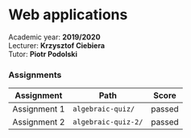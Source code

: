 # Web applications

Academic year: **2019/2020** \
Lecturer: **Krzysztof Ciebiera** \
Tutor: **Piotr Podolski**

### Assignments
| Assignment   | Path                | Score  |
| ------------ | ------------------- | ------ |
| Assignment 1 | `algebraic-quiz/`   | passed |
| Assignment 2 | `algebraic-quiz-2/` | passed |
